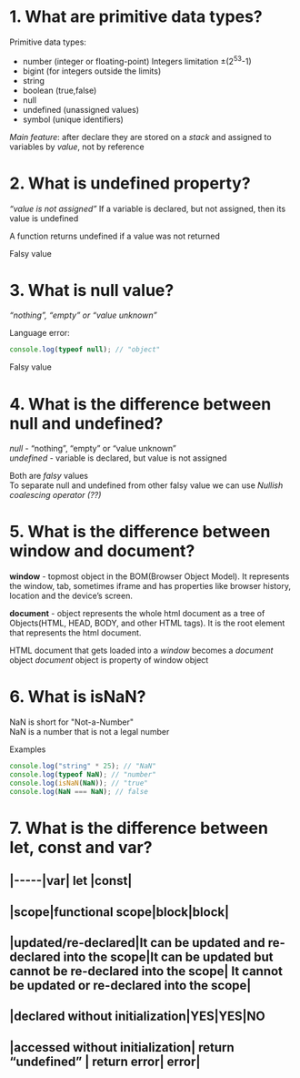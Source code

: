 # 1. What are primitive data types?

Primitive data types:

- number (integer or floating-point)
  Integers limitation ±(2<sup>53</sup>-1)
- bigint (for integers outside the limits)
- string
- boolean (true,false)
- null
- undefined (unassigned values)
- symbol (unique identifiers)

_Main feature_: after declare they are stored on a _stack_ and assigned to variables by _value_, not by reference

# 2. What is undefined property?

_“value is not assigned”_
If a variable is declared, but not assigned, then its value is undefined

A function returns undefined if a value was not returned

Falsy value

# 3. What is null value?

_“nothing”, “empty” or “value unknown”_

Language error:

```js
console.log(typeof null); // "object"
```

Falsy value

# 4. What is the difference between null and undefined?

_null_ - “nothing”, “empty” or “value unknown”  
_undefined_ - variable is declared, but value is not assigned

Both are _falsy_ values  
To separate null and undefined from other falsy value we can use _Nullish coalescing operator (??)_

# 5. What is the difference between window and document?

**window** - topmost object in the BOM(Browser Object Model). It represents the window, tab, sometimes iframe and has properties like browser history, location and the device’s screen.

**document** - object represents the whole html document as a tree of Objects(HTML, HEAD, BODY, and other HTML tags). It is the root element that represents the html document.

HTML document that gets loaded into a _window_ becomes a _document_ object
_document_ object is property of window object

# 6. What is isNaN?

NaN is short for "Not-a-Number"  
NaN is a number that is not a legal number

Examples

```js
console.log("string" * 25); // "NaN"
console.log(typeof NaN); // "number"
console.log(isNaN(NaN)); // "true"
console.log(NaN === NaN); // false
```

# 7. What is the difference between let, const and var?

## |-----|var| let |const|

## |scope|functional scope|block|block|

## |updated/re-declared|It can be updated and re-declared into the scope|It can be updated but cannot be re-declared into the scope| It cannot be updated or re-declared into the scope|

## |declared without initialization|YES|YES|NO

## |accessed without initialization| return “undefined” | return error| error|
